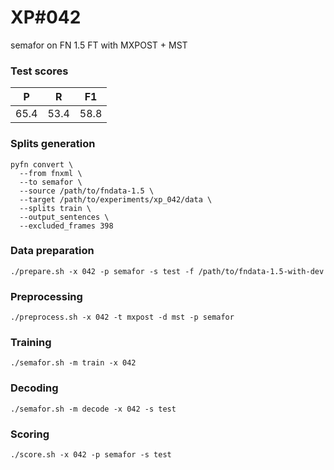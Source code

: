 # XP\#042

semafor on FN 1.5 FT with MXPOST + MST

### Test scores
| P | R | F1 |
| --- | --- | --- |
| 65.4 | 53.4 | 58.8 |

### Splits generation
```
pyfn convert \
  --from fnxml \
  --to semafor \
  --source /path/to/fndata-1.5 \
  --target /path/to/experiments/xp_042/data \
  --splits train \
  --output_sentences \
  --excluded_frames 398
```

### Data preparation
```
./prepare.sh -x 042 -p semafor -s test -f /path/to/fndata-1.5-with-dev
```

### Preprocessing
```
./preprocess.sh -x 042 -t mxpost -d mst -p semafor
```

### Training
```
./semafor.sh -m train -x 042
```

### Decoding
```
./semafor.sh -m decode -x 042 -s test
```

### Scoring
```
./score.sh -x 042 -p semafor -s test
```
